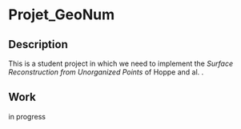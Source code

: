 # Projet_GeoNum

## Description

This is a student project in which we need to implement the *Surface Reconstruction from Unorganized Points* of Hoppe and al. .

## Work

in progress
